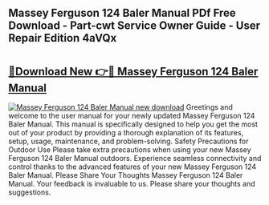 ## Massey Ferguson 124 Baler Manual PDf Free Download - Part-cwt Service Owner Guide - User Repair Edition 4aVQx

# <h2><a href="http://bc90933.oget.top/?id=Massey+Ferguson+124+Baler+Manual">🔗Download New 👉🔴 Massey Ferguson 124 Baler Manual</a></h2>

[![Massey Ferguson 124 Baler Manual new download](https://i.imgur.com/5g1atiW.png)](http://bc90933.oget.top/?id=Massey+Ferguson+124+Baler+Manual)
Greetings and welcome to the user manual for your newly updated Massey Ferguson 124 Baler Manual. This manual is specifically designed to help you get the most out of your product by providing a thorough explanation of its features, setup, usage, maintenance, and problem-solving. Safety Precautions for Outdoor Use Please take extra precautions when using your new Massey Ferguson 124 Baler Manual outdoors. Experience seamless connectivity and control thanks to the advanced features of your new Massey Ferguson 124 Baler Manual. Please Share Your Thoughts Massey Ferguson 124 Baler Manual. Your feedback is invaluable to us. Please share your thoughts and suggestions.
